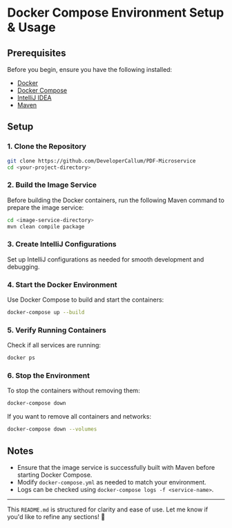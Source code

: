 # Docker Compose Environment Setup & Usage

## Prerequisites
Before you begin, ensure you have the following installed:
- [Docker](https://docs.docker.com/get-docker/)
- [Docker Compose](https://docs.docker.com/compose/install/)
- [IntelliJ IDEA](https://www.jetbrains.com/idea/download/)
- [Maven](https://maven.apache.org/install.html)

## Setup

### 1. Clone the Repository
```bash
git clone https://github.com/DeveloperCallum/PDF-Microservice
cd <your-project-directory>
```

### 2. Build the Image Service
Before building the Docker containers, run the following Maven command to prepare the image service:
```bash
cd <image-service-directory>
mvn clean compile package
```

### 3. Create IntelliJ Configurations
Set up IntelliJ configurations as needed for smooth development and debugging.

### 4. Start the Docker Environment
Use Docker Compose to build and start the containers:
```bash
docker-compose up --build
```

### 5. Verify Running Containers
Check if all services are running:
```bash
docker ps
```

### 6. Stop the Environment
To stop the containers without removing them:
```bash
docker-compose down
```
If you want to remove all containers and networks:
```bash
docker-compose down --volumes
```

## Notes
- Ensure that the image service is successfully built with Maven before starting Docker Compose.
- Modify `docker-compose.yml` as needed to match your environment.
- Logs can be checked using `docker-compose logs -f <service-name>`.

---

This `README.md` is structured for clarity and ease of use. Let me know if you'd like to refine any sections! 🚀
